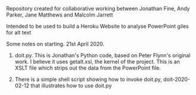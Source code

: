 Repository created for collaborative working between Jonathan Fine, Andy Parker, Jane Matthews and Malcolm Jarrett

Intended to be used to build a Heroku Website to analyse PowerPoint giles for alt text

Some notes on starting. 21st April 2020.

1. doit.py. This is Jonathan's Python code, based on Peter Flynn's original work. I believe it uses getalt.xsl, the kernel of the project. This is an XSLT file which strips out the data from the PowerPoint file.

2. There is a simple shell script showing how to invoke doit.py, doit-2020-02-12 that illustrates how to use doit.py 


